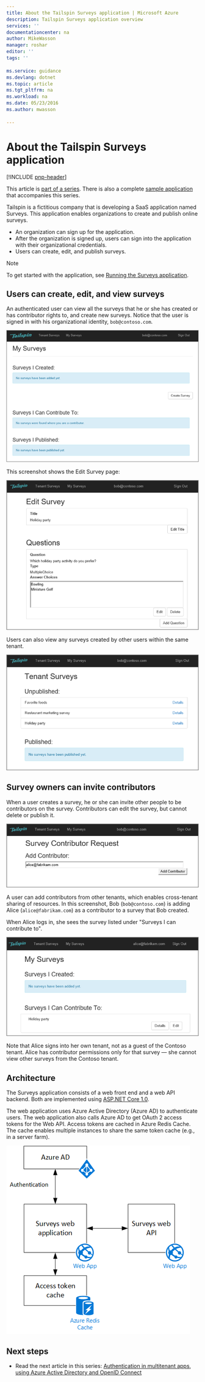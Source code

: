 ```yaml
---
title: About the Tailspin Surveys application | Microsoft Azure
description: Tailspin Surveys application overview
services: ''
documentationcenter: na
author: MikeWasson
manager: roshar
editor: ''
tags: ''

ms.service: guidance
ms.devlang: dotnet
ms.topic: article
ms.tgt_pltfrm: na
ms.workload: na
ms.date: 05/23/2016
ms.author: mwasson

---
```

# About the Tailspin Surveys application
[!INCLUDE [pnp-header](../../includes/guidance-pnp-header-include.md)]

This article is [part of a series](guidance-multitenant-identity.md). There is also a complete [sample application](https://github.com/Azure-Samples/guidance-identity-management-for-multitenant-apps) that accompanies this series.

Tailspin is a fictitious company that is developing a SaaS application named Surveys. This application enables organizations to create and publish online surveys.

* An organization can sign up for the application.
* After the organization is signed up, users can sign into the application with their organizational credentials.
* Users can create, edit, and publish surveys.

> [!NOTE]
> To get started with the application, see [Running the Surveys application](https://github.com/Azure-Samples/guidance-identity-management-for-multitenant-apps/blob/master/docs/running-the-app.md).
> 
> 

## Users can create, edit, and view surveys
An authenticated user can view all the surveys that he or she has created or has contributor rights to, and create new surveys. Notice that the user is signed in with his organizational identity, `bob@contoso.com`.

![Surveys app](media/guidance-multitenant-identity/surveys-screenshot.png)

This screenshot shows the Edit Survey page:

![Edit survey](media/guidance-multitenant-identity/edit-survey.png)

Users can also view any surveys created by other users within the same tenant.

![Tenant surveys](media/guidance-multitenant-identity/tenant-surveys.png)

## Survey owners can invite contributors
When a user creates a survey, he or she can invite other people to be contributors on the survey. Contributors can edit the survey, but cannot delete or publish it.  

![Add contributor](media/guidance-multitenant-identity/add-contributor.png)

A user can add contributors from other tenants, which enables cross-tenant sharing of resources. In this screenshot, Bob (`bob@contoso.com`) is adding Alice (`alice@fabrikam.com`) as a contributor to a survey that Bob created.

When Alice logs in, she sees the survey listed under "Surveys I can contribute to".

![Survey contributor](media/guidance-multitenant-identity/contributor.png)

Note that Alice signs into her own tenant, not as a guest of the Contoso tenant. Alice has contributor permissions only for that survey &mdash; she cannot view other surveys from the Contoso tenant.

## Architecture
The Surveys application consists of a web front end and a web API backend. Both are implemented using [ASP.NET Core 1.0](https://docs.asp.net/en/latest/).

The web application uses Azure Active Directory (Azure AD) to authenticate users. The web application also calls Azure AD to get OAuth 2 access tokens for the Web API. Access tokens are cached in Azure Redis Cache. The cache enables multiple instances to share the same token cache (e.g., in a server farm).

![Architecture](media/guidance-multitenant-identity/architecture.png)

## Next steps
* Read the next article in this series: [Authentication in multitenant apps, using Azure Active Directory and OpenID Connect](guidance-multitenant-identity-authenticate.md)

<!-- Links -->

[authentication]: guidance-multitenant-identity-authenticate.md
[part of a series]: guidance-multitenant-identity.md
[Running the Surveys application]: https://github.com/Azure-Samples/guidance-identity-management-for-multitenant-apps/blob/master/docs/running-the-app.md
[ASP.NET Core 1.0]: https://docs.asp.net/en/latest/
[sample application]: https://github.com/Azure-Samples/guidance-identity-management-for-multitenant-apps
